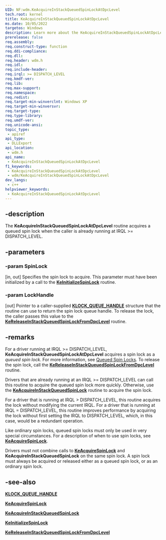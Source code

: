 ```yaml
---
UID: NF:wdm.KeAcquireInStackQueuedSpinLockAtDpcLevel
tech.root: kernel
title: KeAcquireInStackQueuedSpinLockAtDpcLevel
ms.date: 10/05/2022
targetos: Windows
description: Learn more about the KeAcquireInStackQueuedSpinLockAtDpcLevel routine.
prerelease: false
req.assembly: 
req.construct-type: function
req.ddi-compliance: 
req.dll: 
req.header: wdm.h
req.idl: 
req.include-header: 
req.irql: >= DISPATCH_LEVEL
req.kmdf-ver: 
req.lib: 
req.max-support: 
req.namespace: 
req.redist: 
req.target-min-winverclnt: Windows XP
req.target-min-winversvr: 
req.target-type: 
req.type-library: 
req.umdf-ver: 
req.unicode-ansi: 
topic_type:
 - apiref
api_type:
 - DLLExport
api_location:
 - wdm.h
api_name:
 - KeAcquireInStackQueuedSpinLockAtDpcLevel
f1_keywords:
 - KeAcquireInStackQueuedSpinLockAtDpcLevel
 - wdm/KeAcquireInStackQueuedSpinLockAtDpcLevel
dev_langs:
 - c++
helpviewer_keywords:
 - KeAcquireInStackQueuedSpinLockAtDpcLevel
---
```


## -description

The **KeAcquireInStackQueuedSpinLockAtDpcLevel** routine acquires a queued spin lock when the caller is already running at IRQL \>= DISPATCH\_LEVEL.

## -parameters

### -param SpinLock

[in, out] Specifies the spin lock to acquire. This parameter must have been initialized by a call to the [**KeInitializeSpinLock**](nf-wdm-keinitializespinlock.md) routine.

### -param LockHandle

[out] Pointer to a caller-supplied [**KLOCK\_QUEUE\_HANDLE**](/windows-hardware/drivers/kernel/eprocess) structure that the routine can use to return the spin lock queue handle. To release the lock, the caller passes this value to the [**KeReleaseInStackQueuedSpinLockFromDpcLevel**](nf-wdm-kereleaseinstackqueuedspinlockfromdpclevel.md) routine.

## -remarks

For a driver running at IRQL \>= DISPATCH\_LEVEL, **KeAcquireInStackQueuedSpinLockAtDpcLevel** acquires a spin lock as a *queued spin lock*. For more information, see [Queued Spin Locks](/windows-hardware/drivers/kernel/queued-spin-locks). To release the spin lock, call the [**KeReleaseInStackQueuedSpinLockFromDpcLevel**](nf-wdm-kereleaseinstackqueuedspinlockfromdpclevel.md) routine.

Drivers that are already running at an IRQL \>= DISPATCH\_LEVEL can call this routine to acquire the queued spin lock more quickly. Otherwise, use the [**KeAcquireInStackQueuedSpinLock**](nf-wdm-keacquireinstackqueuedspinlock.md) routine to acquire the spin lock.

For a driver that is running at IRQL \> DISPATCH\_LEVEL, this routine acquires the lock without modifying the current IRQL. For a driver that is running at IRQL = DISPATCH\_LEVEL, this routine improves performance by acquiring the lock without first setting the IRQL to DISPATCH\_LEVEL, which, in this case, would be a redundant operation.

Like ordinary spin locks, queued spin locks must only be used in very special circumstances. For a description of when to use spin locks, see [**KeAcquireSpinLock**](nf-wdm-keacquirespinlock.md).

Drivers must not combine calls to [**KeAcquireSpinLock**](nf-wdm-keacquirespinlock.md) and **KeAcquireInStackQueuedSpinLock** on the same spin lock. A spin lock must always be acquired or released either as a queued spin lock, or as an ordinary spin lock.

## -see-also

[**KLOCK\_QUEUE\_HANDLE**](/windows-hardware/drivers/kernel/eprocess)

[**KeAcquireSpinLock**](nf-wdm-keacquirespinlock.md)

[**KeAcquireInStackQueuedSpinLock**](nf-wdm-keacquireinstackqueuedspinlock.md)

[**KeInitializeSpinLock**](nf-wdm-keinitializespinlock.md)

[**KeReleaseInStackQueuedSpinLockFromDpcLevel**](nf-wdm-kereleaseinstackqueuedspinlockfromdpclevel.md)
